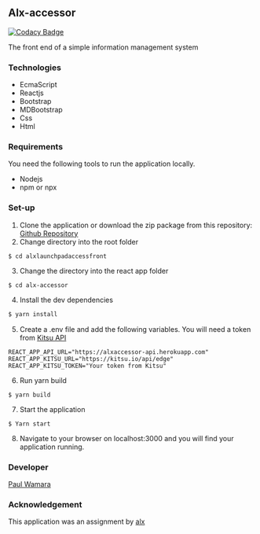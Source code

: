 ## Alx-accessor

[![Codacy Badge](https://api.codacy.com/project/badge/Grade/fad499191e494714bfabbd4cf7157161)](https://app.codacy.com/gh/Paulwamaria/alxlaunchpadaccessfront?utm_source=github.com&utm_medium=referral&utm_content=Paulwamaria/alxlaunchpadaccessfront&utm_campaign=Badge_Grade_Settings)

The front end of a simple information management system

### Technologies

- EcmaScript
- Reactjs
- Bootstrap
- MDBootstrap
- Css
- Html

### Requirements

You need the following tools to run the application locally.

- Nodejs
- npm or npx

### Set-up

1.  Clone the application or download the zip package from this repository: [Github Repository](https://github.com/Paulwamaria/alxlaunchpadaccessfront.git)
2.  Change directory into the root folder

```
$ cd alxlaunchpadaccessfront
```

3.  Change the directory into the react app folder

```
$ cd alx-accessor
```

4.  Install the dev dependencies

```Javascript
$ yarn install
```

5.  Create a .env file and add the following variables. You will need a token from [Kitsu API](https://kitsu.docs.apiary.io)

```
REACT_APP_API_URL="https://alxaccessor-api.herokuapp.com"
REACT_APP_KITSU_URL="https://kitsu.io/api/edge"
REACT_APP_KITSU_TOKEN="Your token from Kitsu"
```

6.  Run yarn build

```
$ yarn build
```

7.  Start the application

```
$ Yarn start
```

8.  Navigate to your browser on localhost:3000 and you will find your application running.

### Developer

[Paul Wamara](https://paulwamaria.netlify.app)

### Acknowledgement

This application was an assignment by [alx](https://www.alx.app/)
